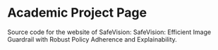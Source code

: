 # Academic Project Page
Source code for the website of SafeVision: SafeVision: Efficient Image Guardrail with Robust Policy Adherence and Explainability.


